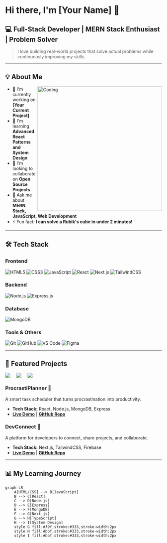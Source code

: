 # Hi there, I'm [Your Name] 👋

## 💻 Full-Stack Developer | MERN Stack Enthusiast | Problem Solver

> I love building real-world projects that solve actual problems while continuously improving my skills.

---

## 💡 About Me

<img align="right" alt="Coding" width="400" src="https://media.giphy.com/media/qgQUggAC3Pfv687qPC/giphy.gif">

- 🔭 I'm currently working on **[Your Current Project]**
- 🌱 I'm learning **Advanced React Patterns and System Design**
- 👯 I'm looking to collaborate on **Open Source Projects**
- 💬 Ask me about **MERN Stack, JavaScript, Web Development**
- ⚡ Fun fact: **I can solve a Rubik's cube in under 2 minutes!**

---

## 🛠️ Tech Stack

### Frontend
![HTML5](https://img.shields.io/badge/HTML5-E34F26?style=for-the-badge&logo=html5&logoColor=white)
![CSS3](https://img.shields.io/badge/CSS3-1572B6?style=for-the-badge&logo=css3&logoColor=white)
![JavaScript](https://img.shields.io/badge/JavaScript-F7DF1E?style=for-the-badge&logo=javascript&logoColor=black)
![React](https://img.shields.io/badge/React-20232A?style=for-the-badge&logo=react&logoColor=61DAFB)
![Next.js](https://img.shields.io/badge/Next.js-000000?style=for-the-badge&logo=next.js&logoColor=white)
![TailwindCSS](https://img.shields.io/badge/Tailwind_CSS-38B2AC?style=for-the-badge&logo=tailwind-css&logoColor=white)

### Backend
![Node.js](https://img.shields.io/badge/Node.js-339933?style=for-the-badge&logo=nodedotjs&logoColor=white)
![Express.js](https://img.shields.io/badge/Express.js-000000?style=for-the-badge&logo=express&logoColor=white)

### Database
![MongoDB](https://img.shields.io/badge/MongoDB-4EA94B?style=for-the-badge&logo=mongodb&logoColor=white)

### Tools & Others
![Git](https://img.shields.io/badge/Git-F05032?style=for-the-badge&logo=git&logoColor=white)
![GitHub](https://img.shields.io/badge/GitHub-100000?style=for-the-badge&logo=github&logoColor=white)
![VS Code](https://img.shields.io/badge/VS_Code-0078D4?style=for-the-badge&logo=visual%20studio%20code&logoColor=white)
![Figma](https://img.shields.io/badge/Figma-F24E1E?style=for-the-badge&logo=figma&logoColor=white)

---

## 🚀 Featured Projects

<div style="display: flex; flex-wrap: wrap; gap: 20px;">

<a href="https://github.com/yourusername/project1">
  <img align="center" src="https://github-readme-stats.vercel.app/api/pin/?username=yourusername&repo=project1&theme=radical" />
</a>

<a href="https://github.com/yourusername/project2">
  <img align="center" src="https://github-readme-stats.vercel.app/api/pin/?username=yourusername&repo=project2&theme=radical" />
</a>

<a href="https://github.com/yourusername/project3">
  <img align="center" src="https://github-readme-stats.vercel.app/api/pin/?username=yourusername&repo=project3&theme=radical" />
</a>

</div>

### ProcrastiPlanner 📝
A smart task scheduler that turns procrastination into productivity.
- **Tech Stack:** React, Node.js, MongoDB, Express
- **[Live Demo](https://your-live-demo-link.com)** | **[GitHub Repo](https://github.com/yourusername/procrastiplanner)**

### DevConnect 👥
A platform for developers to connect, share projects, and collaborate.
- **Tech Stack:** Next.js, TailwindCSS, Firebase
- **[Live Demo](https://your-live-demo-link.com)** | **[GitHub Repo](https://github.com/yourusername/devconnect)**

---

## 📊 My Learning Journey

```mermaid
graph LR
    A[HTML/CSS] --> B[JavaScript]
    B --> C[React]
    C --> D[Node.js]
    D --> E[Express]
    E --> F[MongoDB]
    F --> G[Next.js]
    G --> H[TypeScript]
    H --> I[System Design]
    style G fill:#f9f,stroke:#333,stroke-width:2px
    style H fill:#bbf,stroke:#333,stroke-width:2px
    style I fill:#bbf,stroke:#333,stroke-width:2px
